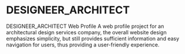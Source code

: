 # DESIGNEER_ARCHITECT
DESIGNEER_ARCHITECT Web Profile
A web profile project for an architectural design services company, the overall website design emphasizes simplicity, but still provides sufficient information and easy navigation for users, thus providing a user-friendly experience.

